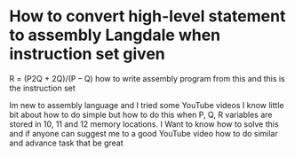 
# How to convert high-level statement to assembly Langdale when instruction set given

R = (P2Q + 2Q)/(P – Q)
how to write assembly program from this and this is the instruction set

Im new to assembly language and I tried some YouTube videos I know little bit about how to do simple but how to do this when P, Q, R
variables are stored in 10, 11 and 12 memory locations.
I Want to know how to solve this and if anyone can suggest me to a good YouTube video how to do similar and advance task that be great

        